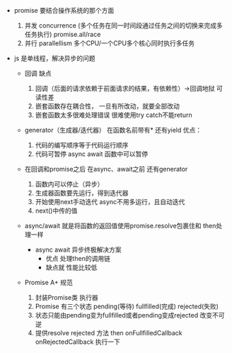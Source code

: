 - promise 要结合操作系统的那个方面
    1. 并发 concurrence (多个任务在同一时间段通过任务之间的切换来完成多任务执行) promise.all/race
    2. 并行 parallellism 多个CPU/一个CPU多个核心同时执行多任务

- js 是单线程，解决异步的问题
    - 回调 
        缺点
        1. 回调（后面的请求依赖于前面请求的结果，有依赖性）->回调地狱 可读性差
        2. 嵌套函数存在耦合性， 一旦有所改动，就要全部改动
        3. 嵌套函数太多很难处理错误  很难使用try catch不能return

    - generator（生成器/迭代器） 在函数名前带有*  还有yield
        优点：
        1. 代码的编写顺序等于代码运行顺序
        2. 代码可暂停 async await 函数中可以暂停

    - 在回调和promise之后 在async、await之前 还有generator
        1. 函数内可以停止（异步）
        2. 生成器函数要先运行，得到迭代器
        3. 开始使用next手动迭代 async不用多运行，且自动迭代
        4. next()中传的值

    - async/await 就是将函数的返回值使用promise.resolve包裹住和 then处理一样
        - async await 异步终极解决方案 
            - 优点
            处理then的调用链 
            - 缺点就
            性能比较低

    - Promise A+ 规范
        1. 封装Promise类 执行器
        2. Promise 有三个状态 pending(等待) fullfilled(完成) rejected(失败)
        3. 状态只能由pending变为fullfilled或者pending变成rejected 改变不可逆
        4. 提供resolve rejected 方法
        then
        onFullfilledCallback
        onRejectedCallback
        执行一下